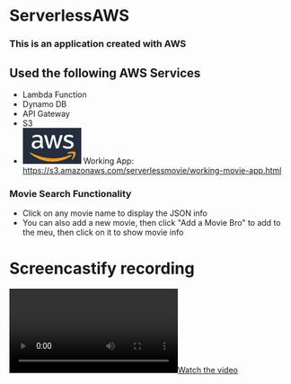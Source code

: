 # ServerlessAWS

### This is an application created with AWS

## Used the following AWS Services
* Lambda Function
* Dynamo DB
* API Gateway
* S3
* ![image](aws.png)
Working App: https://s3.amazonaws.com/serverlessmovie/working-movie-app.html

### Movie Search Functionality
* Click on any movie name to display the JSON info
* You can also add a new movie, then click "Add a Movie Bro" to add to the meu, then click on it to show movie info

# Screencastify recording
[![Watch the video](awsAppscreenShot.webm)](https://github.com/GiovanniLeonardo/ServerlessAWS/blob/master/awsAppscreenShot.webm)
